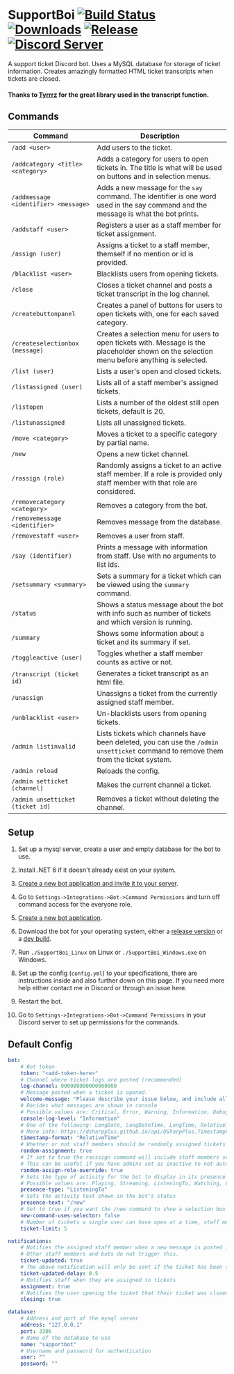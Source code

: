 # SupportBoi [![Build Status](https://jenkins.karlofduty.com/job/CI/job/SupportBoi/job/master/badge/icon)](https://jenkins.karlofduty.com/blue/organizations/jenkins/CI%2FSupportBoi/activity) [![Downloads](https://img.shields.io/github/downloads/KarlOfDuty/SupportBoi/total.svg)](https://github.com/KarlOfDuty/SupportBoi/releases) [![Release](https://img.shields.io/github/release/KarlofDuty/SupportBoi.svg)](https://github.com/KarlOfDuty/SupportBoi/releases) [![Discord Server](https://img.shields.io/discord/430468637183442945.svg?label=discord)](https://discord.gg/C5qMvkj)

A support ticket Discord bot. Uses a MySQL database for storage of ticket information. Creates amazingly formatted HTML ticket transcripts when tickets are closed.

#### Thanks to [Tyrrrz](https://github.com/Tyrrrz/DiscordChatExporter) for the great library used in the transcript function.

## Commands

| Command                              | Description                                                                                                                                  |
|--------------------------------------|----------------------------------------------------------------------------------------------------------------------------------------------|
| `/add <user>`                        | Add users to the ticket.                                                                                                                     |
| `/addcategory <title> <category>`    | Adds a category for users to open tickets in. The title is what will be used on buttons and in selection menus.                              |
| `/addmessage <identifier> <message>` | Adds a new message for the `say` command. The identifier is one word used in the say command and the message is what the bot prints.         |
| `/addstaff <user>`                   | Registers a user as a staff member for ticket assignment.                                                                                    |
| `/assign (user)`                     | Assigns a ticket to a staff member, themself if no mention or id is provided.                                                                |
| `/blacklist <user>`                  | Blacklists users from opening tickets.                                                                                                       |
| `/close`                             | Closes a ticket channel and posts a ticket transcript in the log channel.                                                                    |
| `/createbuttonpanel`                 | Creates a panel of buttons for users to open tickets with, one for each saved category.                                                      |
| `/createselectionbox (message)`      | Creates a selection menu for users to open tickets with. Message is the placeholder shown on the selection menu before anything is selected. |
| `/list (user)`                       | Lists a user's open and closed tickets.                                                                                                      |
| `/listassigned (user)`               | Lists all of a staff member's assigned tickets.                                                                                              |
| `/listopen`                          | Lists a number of the oldest still open tickets, default is 20.                                                                              |
| `/listunassigned`                    | Lists all unassigned tickets.                                                                                                                |
| `/move <category>`                   | Moves a ticket to a specific category by partial name.                                                                                       |
| `/new`                               | Opens a new ticket channel.                                                                                                                  |
| `/rassign (role)`                    | Randomly assigns a ticket to an active staff member. If a role is provided only staff member with that role are considered.                  |
| `/removecategory <category>`         | Removes a category from the bot.                                                                                                             |
| `/removemessage <identifier>`        | Removes message from the database.                                                                                                           |
| `/removestaff <user>`                | Removes a user from staff.                                                                                                                   |
| `/say (identifier)`                  | Prints a message with information from staff. Use with no arguments to list ids.                                                             |
| `/setsummary <summary>`              | Sets a summary for a ticket which can be viewed using the `summary` command.                                                                 |
| `/status`                            | Shows a status message about the bot with info such as number of tickets and which version is running.                                       |
| `/summary`                           | Shows some information about a ticket and its summary if set.                                                                                |
| `/toggleactive (user)`               | Toggles whether a staff member counts as active or not.                                                                                      |
| `/transcript (ticket id) `           | Generates a ticket transcript as an html file.                                                                                               |
| `/unassign`                          | Unassigns a ticket from the currently assigned staff member.                                                                                 |
| `/unblacklist <user>`                | Un-blacklists users from opening tickets.                                                                                                    |
| `/admin listinvalid`                 | Lists tickets which channels have been deleted, you can use the `/admin unsetticket` command to remove them from the ticket system.          |
| `/admin reload`                      | Reloads the config.                                                                                                                          |
| `/admin setticket (channel)`         | Makes the current channel a ticket.                                                                                                          |
| `/admin unsetticket (ticket id)`     | Removes a ticket without deleting the channel.                                                                                               |

## Setup

1. Set up a mysql server, create a user and empty database for the bot to use.

2. Install .NET 6 if it doesn't already exist on your system.

3. [Create a new bot application and invite it to your server](docs/CreateBot.md).

4. Go to `Settings->Integrations->Bot->Command Permissions` and turn off command access for the everyone role.

5. [Create a new bot application](https://discordpy.readthedocs.io/en/latest/discord.html).

6. Download the bot for your operating system, either a [release version](https://github.com/KarlOfDuty/SupportBoi/releases) or a [dev build](https://jenkins.karlofduty.com/blue/organizations/jenkins/SupportBoi/activity).

7. Run `./SupportBoi_Linux` on Linux or `./SupportBoi_Windows.exe` on Windows.

8. Set up the config (`config.yml`) to your specifications, there are instructions inside and also further down on this page. If you need more help either contact me in Discord or through an issue here.

9. Restart the bot.

10. Go to `Settings->Integrations->Bot->Command Permissions` in your Discord server to set up permissions for the commands.

## Default Config

```yaml
bot:
    # Bot token.
    token: "<add-token-here>"
    # Channel where ticket logs are posted (recommended)
    log-channel: 000000000000000000
    # Message posted when a ticket is opened.
    welcome-message: "Please describe your issue below, and include all information needed for us to take action. This is an example ticket message and can be changed in the config."
    # Decides what messages are shown in console
    # Possible values are: Critical, Error, Warning, Information, Debug.
    console-log-level: "Information"
    # One of the following: LongDate, LongDateTime, LongTime, RelativeTime, ShortDate, ShortDateTime, ShortTime
    # More info: https://dsharpplus.github.io/api/DSharpPlus.TimestampFormat.html
    timestamp-format: "RelativeTime"
    # Whether or not staff members should be randomly assigned tickets when they are made. Individual staff members can opt out using the toggleactive command.
    random-assignment: true
    # If set to true the rasssign command will include staff members set as inactive if a specific role is specified in the command.
    # This can be useful if you have admins set as inactive to not automatically receive tickets and then have moderators elevate tickets when needed.
    random-assign-role-override: true
    # Sets the type of activity for the bot to display in its presence status
    # Possible values are: Playing, Streaming, ListeningTo, Watching, Competing
    presence-type: "ListeningTo"
    # Sets the activity text shown in the bot's status
    presence-text: "/new"
    # Set to true if you want the /new command to show a selection box instead of a series of buttons
    new-command-uses-selector: false
    # Number of tickets a single user can have open at a time, staff members are excluded from this
    ticket-limit: 5

notifications:
    # Notifies the assigned staff member when a new message is posted in a ticket if the ticket has been silent for a configurable amount of time
    # Other staff members and bots do not trigger this.
    ticket-updated: true
    # The above notification will only be sent if the ticket has been silent for more than this amount of days. Default is 0.5 days.
    ticket-updated-delay: 0.5
    # Notifies staff when they are assigned to tickets
    assignment: true
    # Notifies the user opening the ticket that their ticket was closed and includes the transcript
    closing: true

database:
    # Address and port of the mysql server
    address: "127.0.0.1"
    port: 3306
    # Name of the database to use
    name: "supportbot"
    # Username and password for authentication
    user: ""
    password: ""
```
